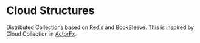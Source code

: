 Cloud Structures
===============
Distributed Collections based on Redis and BookSleeve. This is inspired by Cloud Collection in [ActorFx](http://actorfx.codeplex.com/).

